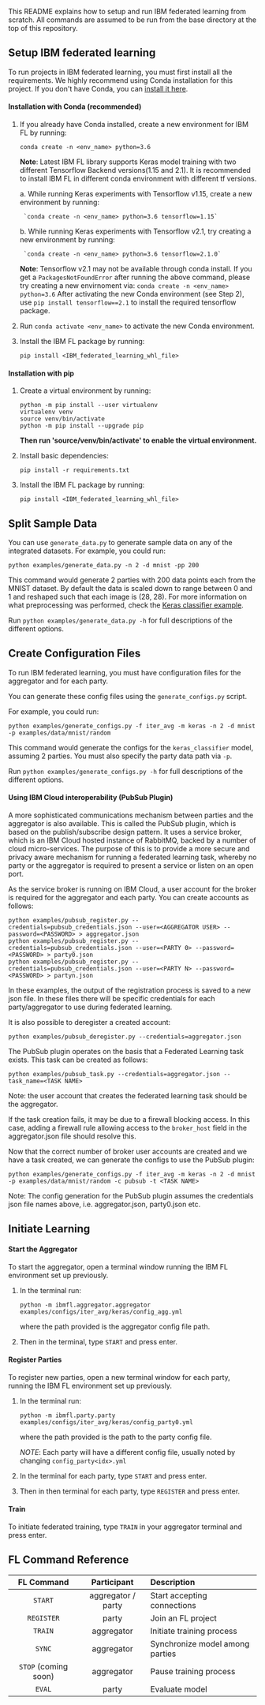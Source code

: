 This README explains how to setup and run IBM federated learning from scratch. All commands are assumed to be
run from the base directory at the top of this repository.

## Setup IBM federated learning

To run projects in IBM federated learning, you must first install all the requirements. 
We highly recommend using Conda installation for this project. If you don't have Conda,
you can [install it here](https://docs.conda.io/projects/conda/en/latest/user-guide/install/).

#### Installation with Conda (recommended)

1. If you already have Conda installed, create a new environment for IBM FL by running:

    `conda create -n <env_name> python=3.6`

    **Note**: Latest IBM FL library supports Keras model training with two different 
    Tensorflow Backend versions(1.15 and 2.1). It is recommended to install IBM FL 
    in different conda environment with different tf versions.
    
    a. While running Keras experiments with Tensorflow v1.15, create a new environment 
    by running:

        `conda create -n <env_name> python=3.6 tensorflow=1.15`

    b. While running Keras experiments with Tensorflow v2.1, try creating a new environment by running:

        `conda create -n <env_name> python=3.6 tensorflow=2.1.0`
 
    **Note**: Tensorflow v2.1 may not be available through conda install. If you get a `PackagesNotFoundError` after running the above command, please try creating a new envirnoment via:
        `conda create -n <env_name> python=3.6`
    After activating the new Conda environment (see Step 2), use `pip install tensorflow==2.1` to install the required tensorflow package.

2. Run `conda activate <env_name>` to activate the new Conda environment.

3. Install the IBM FL package by running:
    
    `pip install <IBM_federated_learning_whl_file>`


#### Installation with pip

1. Create a virtual environment by running:

    ```commandline
    python -m pip install --user virtualenv
    virtualenv venv
    source venv/bin/activate
    python -m pip install --upgrade pip
    ```

    **Then run 'source/venv/bin/activate' to enable the virtual environment.**

2. Install basic dependencies:

    `pip install -r requirements.txt`

3. Install the IBM FL package by running:
    
    `pip install <IBM_federated_learning_whl_file>`


## Split Sample Data

You can use `generate_data.py` to generate sample data on any of the integrated datasets. For example, you could run:
```commandline
python examples/generate_data.py -n 2 -d mnist -pp 200
```

This command would generate 2 parties with 200 data points each from the MNIST dataset. By default
the data is scaled down to range between 0 and 1 and reshaped such that each image is (28, 28). For
more information on what preprocessing was performed, check the [Keras classifier example](/examples/keras_classifier).

Run `python examples/generate_data.py -h` for full descriptions
of the different options. 

## Create Configuration Files

To run IBM federated learning, you must have configuration files for the aggregator and for each party.

You can generate these config files using the `generate_configs.py` script.
 
For example, you could run:

```commandline
python examples/generate_configs.py -f iter_avg -m keras -n 2 -d mnist -p examples/data/mnist/random 
```

This command would generate the configs for the `keras_classifier` model, assuming 2 parties.
You must also specify the party data path via `-p`. 

Run `python examples/generate_configs.py -h` for full descriptions of the different options.

#### Using IBM Cloud interoperability (PubSub Plugin)

A more sophisticated communications mechanism between parties and the aggregator is also available. This is called the PubSub plugin, which is based on the publish/subscribe design pattern. It uses a service broker, which is an IBM Cloud hosted instance of RabbitMQ, backed by a number of cloud micro-services. The purpose of this is to provide a more secure and privacy aware mechanism for running a federated learning task, whereby no party or the aggregator is required to present a service or listen on an open port.

As the service broker is running on IBM Cloud, a user account for the broker is required for the aggregator and each party. You can create accounts as follows:

```
python examples/pubsub_register.py --credentials=pubsub_credentials.json --user=<AGGREGATOR USER> --password=<PASSWORD> > aggregator.json
python examples/pubsub_register.py --credentials=pubsub_credentials.json --user=<PARTY 0> --password=<PASSWORD> > party0.json
python examples/pubsub_register.py --credentials=pubsub_credentials.json --user=<PARTY N> --password=<PASSWORD> > partyn.json
```

In these examples, the output of the registration process is saved to a new json file. In these files there will be specific credentials for each party/aggregator to use during federated learning.

It is also possible to deregister a created account:

```
python examples/pubsub_deregister.py --credentials=aggregator.json
```

The PubSub plugin operates on the basis that a Federated Learning task exists. This task can be created as follows:

```
python examples/pubsub_task.py --credentials=aggregator.json --task_name=<TASK NAME>
```

Note: the user account that creates the federated learning task should be the aggregator.

If the task creation fails, it may be due to a firewall blocking access. In this case, adding a firewall rule allowing access to the `broker_host` field in the aggregator.json file should resolve this.

Now that the correct number of broker user accounts are created and we have a task created, we can generate the configs to use the PubSub plugin:

```
python examples/generate_configs.py -f iter_avg -m keras -n 2 -d mnist -p examples/data/mnist/random -c pubsub -t <TASK NAME>
```

Note: The config generation for the PubSub plugin assumes the credentials json file names above, i.e. aggregator.json, party0.json etc.

## Initiate Learning

#### Start the Aggregator

To start the aggregator, open a terminal window running the IBM FL environment set up previously.

1. In the terminal run:
    ```commandline
    python -m ibmfl.aggregator.aggregator examples/configs/iter_avg/keras/config_agg.yml
    ```  

    where the path provided is the aggregator config file path.

2. Then in the terminal, type `START` and press enter.

#### Register Parties

To register new parties, open a new terminal window for each party, running the IBM FL environment set up previously.

1. In the terminal run:
     ```commandline
    python -m ibmfl.party.party examples/configs/iter_avg/keras/config_party0.yml
    ``` 

    where the path provided is the path to the party config file.

    *NOTE*: Each party will have a different config file, usually noted by changing `config_party<idx>.yml`

2.  In the terminal for each party, type `START` and press enter.

3. Then in then terminal for each party, type `REGISTER` and press enter.

#### Train

To initiate federated training, type `TRAIN` in your aggregator terminal and press enter.


## FL Command Reference


| FL Command | Participant | Description |
| :-----------: | :-----------: | :----------- |
| `START` | aggregator / party | Start accepting connections|
| `REGISTER` | party | Join an FL project |
| `TRAIN` | aggregator | Initiate training process |
| `SYNC` | aggregator | Synchronize model among parties |
| `STOP` (coming soon) | aggregator | Pause training process |
| `EVAL` | party | Evaluate model |
